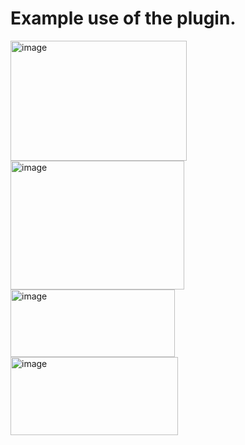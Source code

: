 # Example use of the plugin.

<img width="282" height="192" alt="image" src="https://github.com/user-attachments/assets/56e44b51-9d22-4fb8-a2a5-2b55a934de89" />
<img width="278" height="206" alt="image" src="https://github.com/user-attachments/assets/0b67ad83-07cf-4bf9-9db6-2398a3beca35" />
<img width="263" height="108" alt="image" src="https://github.com/user-attachments/assets/7bb11757-7210-4a12-ace3-3bfc3d23a98f" />
<img width="268" height="125" alt="image" src="https://github.com/user-attachments/assets/a0202ffa-973a-4a92-917d-b7b6d7e71aa4" />
